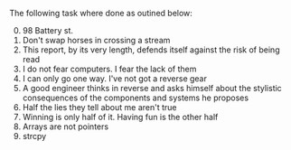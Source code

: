 The following task where done as outined below:

0. 98 Battery st. 
1. Don't swap horses in crossing a stream 
2. This report, by its very length, defends itself against the risk of being read 
3. I do not fear computers. I fear the lack of them 
4. I can only go one way. I've not got a reverse gear 
5. A good engineer thinks in reverse and asks himself about the stylistic consequences of the components and systems he proposes 
6. Half the lies they tell about me aren't true 
7. Winning is only half of it. Having fun is the other half
8. Arrays are not pointers 
9. strcpy 
